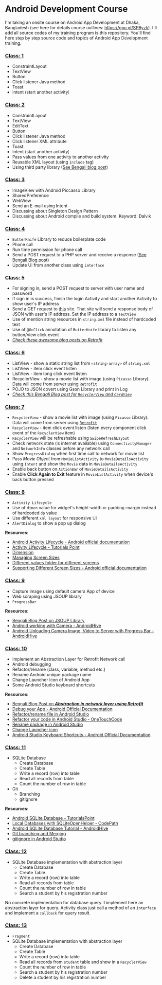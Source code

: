 # Android Development Course

I'm taking an onsite course on Android App Development at Dhaka, Bangladesh (see here for details course outlines: https://goo.gl/SP6yzk). I'll add all source codes of my training program is this repository. You'll find here step by step source code and topics of Android App Development training.

### [Class: 1](https://github.com/hasancse91/Android-Development-Course/tree/master/01-FirstClass)
 - ConstraintLayout
 - TextView
 - Button
 - Click listener Java method
 - Toast
 - Intent (start another activity)
 
### [Class: 2](https://github.com/hasancse91/Android-Development-Course/tree/master/02-SecondClass) 
 - ConstraintLayout
 - TextView
 - EditText
 - Button
 - Click listener Java method
 - Click listener XML attribute
 - Toast
 - Intent (start another activity)
 - Pass values from one activity to another activity
 - Reusable XML layout (using `include` tag)
 - Using third party library ([See Bengali blog post](https://hellohasan.com/2017/05/23/android-development-pretty-logger-library/))
 
### [Class: 3](https://github.com/hasancse91/Android-Development-Course/tree/master/03-ThirdClass)
- ImageView with Android Piccasso Library
- SharedPreference
- WebView
- Send an E-mail using Intent
- Discussing about Singleton Design Pattern
- Discussing about Android compile and build system. Keyword: Dalvik

### [Class: 4](https://github.com/hasancse91/Android-Development-Course/tree/master/04-FourthClass)
- `ButterKnife` Library to reduce boilerplate code
- Phone call
- Run time permission for phone call
- Send a POST request to a PHP server and receive a response ([See Bengali Blog post](https://hellohasan.com/2016/12/03/android-retrofit-get-post-method/))
- Update UI from another class using `interface`

### [Class: 5](https://github.com/hasancse91/Android-Development-Course/tree/master/05-FifthClass)
- For signing in, send a POST request to server with user name and password
- If sign in is success, finish the login Activity and start another Activity to show user's IP address
- Send a GET request to [this](http://ip.jsontest.com/) site. That site will send a response body of JSON with user's IP address. Set the IP address to a `TextView`
- Use of mention string resources in `string.xml` file instead of hardcoded text
- Use of `@OnClick` annotation of `ButterKnife` library to listen any button/view click event
- *[Check these awesome blog posts on Retrofit](https://futurestud.io/tutorials/tag/retrofit/)*

### [Class: 6](https://github.com/hasancse91/Android-Development-Course/tree/master/06-SixthClass)
- ListView - show a static string list from `<string-array>` of `string.xml`
- ListView - item click event listen
- ListView - item long click event listen
- RecyclerView - show a movie list with image (using `Picasso` Library). Data will come from server using [`Retrofit`](https://github.com/hasancse91/Android-Development-Course/tree/master/05-FifthClass)
- POJO to JSON covert using Gson Library and print in Log
- [*Check this Bengali Blog post for `RecyclerView` and `CardView`*](https://hellohasan.com/2017/02/20/android-cardview-recyclerview-bengali-tutorial/)

### [Class: 7](https://github.com/hasancse91/Android-Development-Course/tree/master/07-SeventhClass)
- `RecyclerView` - show a movie list with image (using `Picasso` Library). Data will come from server using [`Retrofit`](https://github.com/hasancse91/Android-Development-Course/tree/master/05-FifthClass)
- `RecyclerView` - item click event listen (listen every component click event of the `RecyclerView` item)
- `RecyclerView` will be refreshable using `SwipeRefreshLayout`
- Check network state (is internet available) using `ConnectivityManager` and `NetworkInfo` classes before any network call
- Show `ProgressDialog` when first time call to network for movie list
- Pass *Movie Object* from `MovieListActivity` to `MovieDetailsActivity` using `Intent` and show the `Movie` data in `MovieDetailsActivity`
- Enable back button on `ActionBar` of `MovieDetailsActivity`
- Enable **Click Again to Exit** feature in `MovieListActivity` when device's back button pressed

### [Class: 8](https://github.com/hasancse91/Android-Development-Course/tree/master/08-EighthClass)
- `Activity Lifecycle`
- Use of `dimen` value for widget's height-width or padding-margin instead of hardcoded `dp` value
- Use different `xml layout` for responsive UI
- `AlertDialog` to show a pop up dialog

**Resources:**
- [Android Activity Lifecycle - Android official documentation](https://developer.android.com/guide/components/activities/activity-lifecycle.html)
- [Activity Lifecycle - Tutorials Point](https://www.javatpoint.com/android-life-cycle-of-activity)
- [Dimension](https://developer.android.com/guide/topics/resources/more-resources.html#Dimension)
- [Managing Screen Sizes](https://android-developers.googleblog.com/2011/07/new-tools-for-managing-screen-sizes.html)
- [Different values folder for different screens](https://stackoverflow.com/a/32861248/6200296)
- [Supporting Different Screen Sizes - Android official documentation](https://developer.android.com/training/multiscreen/screensizes.html)

### [Class: 9](https://github.com/hasancse91/Android-Development-Course/tree/master/09-NinthClass)
- Capture image using default camera App of device
- Web scraping using JSOUP library
- `ProgressBar`

**Resources:**
- [Bengali Blog Post on JSOUP Library](https://hellohasan.com/2017/02/25/android-web-scraping-jsoup/)
- [Android working with Camera - AndroidHive](https://www.androidhive.info/2013/09/android-working-with-camera-api/)
- [Android Uploading Camera Image, Video to Server with Progress Bar - AndroidHive](https://www.androidhive.info/2014/12/android-uploading-camera-image-video-to-server-with-progress-bar/)

### [Class: 10](https://github.com/hasancse91/Android-Development-Course/tree/master/10-TenthClass)
- Implement an Abstraction Layer for Retrofit Network call
- Android debugging
- Refactor/rename (class, variable, method etc.)
- Rename Android unique package name
- Change Launcher Icon of Android App
- Some Android Studio keyboard shortcuts

**Resources:**
- [Bengali Blog Post on ***Abstraction in network layer using Retrofit***](https://hellohasan.com/2017/10/01/android-retrofit-get-post-method-different-network-layer/)
- [Debug your App - Android Official Documentation](https://developer.android.com/studio/debug/index.html)
- [Refactor/rename file in Android Studio](https://stackoverflow.com/a/28269008/6200296)
- [Refactor your code in Android Studio - OneTouchCode](http://onetouchcode.com/2016/10/12/code-refactor-android-studio/)
- [Rename package in Android Studio](https://stackoverflow.com/a/29092698/6200296)
- [Change Launcher icon](https://stackoverflow.com/a/21385148/6200296)
- [Android Studio Keyboard Shortcuts - Android Official Documentation](https://developer.android.com/studio/intro/keyboard-shortcuts.html)

### [Class: 11](https://github.com/hasancse91/Android-Development-Course/tree/master/11-EleventhClass)
- SQLite Database 
	- Create Database
	- Create Table
	- Write a record (row) into table
	- Read all records from table
	- Count the number of row in table
- Git
	- Branching
	- gitignore

**Resources:**
- [Android SQLite Database - TutorialsPoint](https://www.tutorialspoint.com/android/android_sqlite_database.htm)
- [Local Databases with SQLiteOpenHelper - CodePath](http://guides.codepath.com/android/local-databases-with-sqliteopenhelper)
- [Android SQLite Database Tutorial - AndroidHive](https://www.androidhive.info/2011/11/android-sqlite-database-tutorial/)
- [Git branching and Merging](https://git-scm.com/book/en/v2/Git-Branching-Basic-Branching-and-Merging)
- [gitignore in Android Studio](https://stackoverflow.com/a/17803964/6200296)

### [Class: 12](https://github.com/hasancse91/Android-Development-Course/tree/master/12-TwelfthClass)
- SQLite Database implementation with abstraction layer
	- Create Database
	- Create Table
	- Write a record (row) into table
	- Read all records from table
	- Count the number of row in table
	- Search a student by his registration number

No concrete implementation for database query. I implement here an abstraction layer for query. Activity class just call a method of an `interface` and implement a `callback` for query result.

### [Class: 13](https://github.com/hasancse91/Android-Development-Course/tree/master/13-ThirteenthClass)
- `Fragment`
- SQLite Database implementation with abstraction layer
	- Create Database
	- Create Table
	- Write a record (row) into table
	- Read all records from `student` table and show in a `RecyclerView`
	- Count the number of row in table
	- Search a student by his registration number
	- Delete a student by his registration number